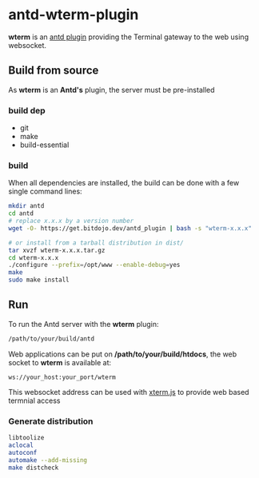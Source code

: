 # antd-wterm-plugin
**wterm** is an [antd plugin](https://github.com/lxsang/ant-http) providing the Terminal gateway to the web using websocket.

## Build from source
As **wterm** is an **Antd's** plugin, the server must be pre-installed

### build dep
* git
* make
* build-essential


### build
When all dependencies are installed, the build can be done with a few single command lines:

```bash
mkdir antd
cd antd
# replace x.x.x by a version number
wget -O- https://get.bitdojo.dev/antd_plugin | bash -s "wterm-x.x.x"

# or install from a tarball distribution in dist/
tar xvzf wterm-x.x.x.tar.gz
cd wterm-x.x.x
./configure --prefix=/opt/www --enable-debug=yes
make
sudo make install
```


## Run
To run the Antd server with the **wterm** plugin:
```sh
/path/to/your/build/antd
```

Web applications can be put on **/path/to/your/build/htdocs**, the web socket to **wterm** is available at:
```
ws://your_host:your_port/wterm
```
This websocket address can be used with [xterm.js](https://xtermjs.org) to provide web based termnial access

### Generate distribution
```sh
libtoolize
aclocal
autoconf
automake --add-missing
make distcheck
``` 